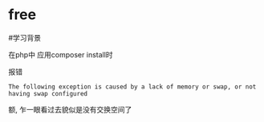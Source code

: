 # free

#学习背景

在php中 应用composer install时

报错

`The following exception is caused by a lack of memory or swap, or not having swap configured`

额, 乍一眼看过去貌似是没有交换空间了 

